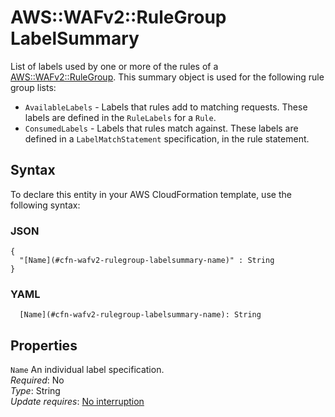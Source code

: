 # AWS::WAFv2::RuleGroup LabelSummary<a name="aws-properties-wafv2-rulegroup-labelsummary"></a>

List of labels used by one or more of the rules of a [AWS::WAFv2::RuleGroup](aws-resource-wafv2-rulegroup.md)\. This summary object is used for the following rule group lists: 
+  `AvailableLabels` \- Labels that rules add to matching requests\. These labels are defined in the `RuleLabels` for a `Rule`\. 
+  `ConsumedLabels` \- Labels that rules match against\. These labels are defined in a `LabelMatchStatement` specification, in the rule statement\. 

## Syntax<a name="aws-properties-wafv2-rulegroup-labelsummary-syntax"></a>

To declare this entity in your AWS CloudFormation template, use the following syntax:

### JSON<a name="aws-properties-wafv2-rulegroup-labelsummary-syntax.json"></a>

```
{
  "[Name](#cfn-wafv2-rulegroup-labelsummary-name)" : String
}
```

### YAML<a name="aws-properties-wafv2-rulegroup-labelsummary-syntax.yaml"></a>

```
  [Name](#cfn-wafv2-rulegroup-labelsummary-name): String
```

## Properties<a name="aws-properties-wafv2-rulegroup-labelsummary-properties"></a>

`Name`  <a name="cfn-wafv2-rulegroup-labelsummary-name"></a>
An individual label specification\.  
*Required*: No  
*Type*: String  
*Update requires*: [No interruption](https://docs.aws.amazon.com/AWSCloudFormation/latest/UserGuide/using-cfn-updating-stacks-update-behaviors.html#update-no-interrupt)